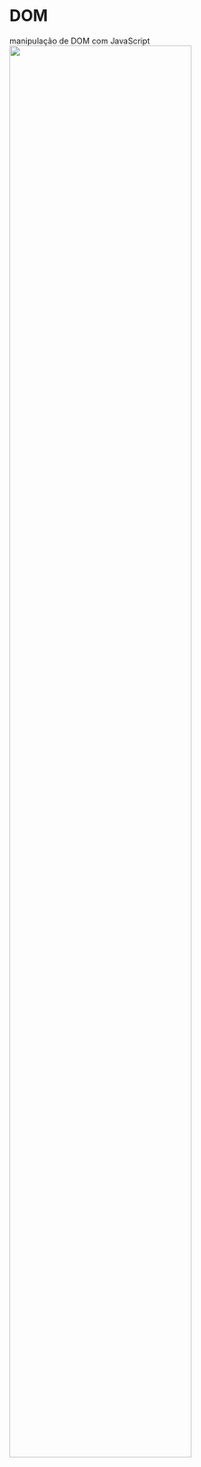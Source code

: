 # DOM
manipulação de DOM com JavaScript
<img src="https://user-images.githubusercontent.com/100448388/224496263-59aca8d1-01ce-40d8-88a1-e396f536519d.png" width="80%">
